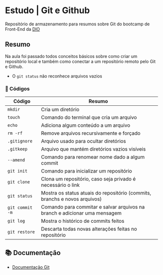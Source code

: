 
# Estudo | Git e Github

Repositório de armazenamento para resumos sobre Git do bootcamp de Front-End da [DIO](https://web.dio.me/track/coding-future-front-end-do-zero)



##  Resumo

Na aula foi passado todos conceitos básicos sobre como criar um repositório local e também como conectar a um repositório remoto pelo Git e Github. 

- O ```git status``` não reconhece arquivos vazios




### 📝 Códigos

|Código|Resumo|
|-------|------|
```mkdir```| Cria um diretório
```touch```| Comando do terminal que cria um arquivo
```echo```| Adiciona algum conteúdo a um arquivo
```rm -rf```| Remove arquivos recursivamente e forçado
```.gitignore```| Arquivo usado para ocultar diretórios
```.gitkeep```| Arquivo que mantém diretórios vazios visíveis
```--amend```| Comando para renomear nome dado a algum commit
```git init```| Comando para inicializar um repositório
```git clone```| Clona um repositório, caso seja privado é necessário o link
```git status```| Mostra os status atuais do repositório (commits, branchs e novos arquivos)
```git commit -m```| Comando para commitar e salvar arquivos na branch e adicionar uma mensagem
```git log```| Mostra o histórico de commits feitos
```git restore```| Descarta todas novas alterações feitas no repositório

## 📚 Documentação

- [Documentação Git](https://git-scm.com/docs)
